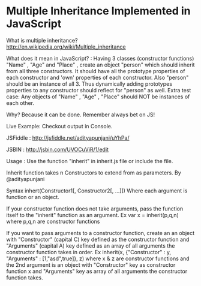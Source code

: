 Multiple Inheritance Implemented in JavaScript
=============================

What is multiple inheritance? http://en.wikipedia.org/wiki/Multiple_inheritance

What does it mean in JavaScript? :
Having 3 classes (constructor functions) "Name" , "Age" and "Place" , create an object "person" which should inherit from all three constructors. It should have all the prototype properties of each constructor and 'own' properties of each constructor. Also "person" should be an instance of all 3. Thus dynamically adding prototypes properties to any constructor should reflect for "person" as well.
Extra test case: Any objects of "Name" , "Age" , "Place" should NOT be instances of each other.

Why? Because it can be done. Remember always bet on JS!

Live Example: Checkout output in Console.

JSFiddle : http://jsfiddle.net/adityapunjani/uYhPa/

JSBIN : http://jsbin.com/UVOCuViR/1/edit

Usage : Use the function "inherit" in inherit.js file or include the file.

Inherit function takes n Constructors to extend from as parameters. By @adityapunjani 

Syntax inhert(Constructor1[, Constructor2[, ...]])
Where each argument is function or an object.

If your constructor function does not take arguments, pass the function itself to the "inherit" function as an argument. Ex var x = inherit(p,q,n) where p,q,n are constructor functions

If you want to pass arguments to a constructor function, create an an object with "Constructor" (capital C) key defined as the constructor function and "Arguments" (capital A) key defined as an array of all arguments the constructor function takes in order. 
Ex inherit(x, {"Constructor" : y, "Arguments" : [1,"asd",true]}, z) where x & z are constructor functions and the 2nd argument is an object with "Constructor" key as constructor function x and "Arguments" key as array of all arguments the constructor function takes. 
